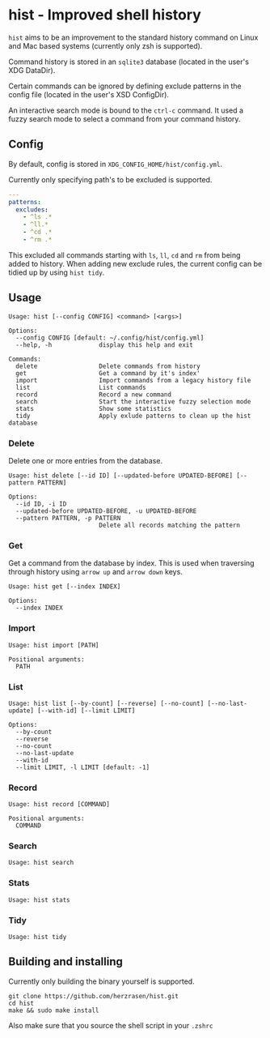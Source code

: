 # hist - Improved shell history

`hist` aims to be an improvement to the standard history command on Linux
and Mac based systems (currently only zsh is supported).

Command history is stored in an `sqlite3` database (located in the user's
XDG DataDir).

Certain commands can be ignored by defining exclude patterns in the config file
(located in the user's XSD ConfigDir).

An interactive search mode is bound to the `ctrl-c` command. It used a fuzzy
search mode to select a command from your command history.

## Config

By default, config is stored in `XDG_CONFIG_HOME/hist/config.yml`.

Currently only specifying path's to be excluded is supported.

```yaml
---
patterns:
  excludes:
    - ^ls .*
    - ^ll.*
    - ^cd .*
    - ^rm .*
```

This excluded all commands starting with `ls`, `ll`, `cd` and `rm` from being added to history.
When adding new exclude rules, the current config can be tidied up by using `hist tidy`.

## Usage

````shell
Usage: hist [--config CONFIG] <command> [<args>]

Options:
  --config CONFIG [default: ~/.config/hist/config.yml]
  --help, -h             display this help and exit

Commands:
  delete                 Delete commands from history
  get                    Get a command by it's index'
  import                 Import commands from a legacy history file
  list                   List commands
  record                 Record a new command
  search                 Start the interactive fuzzy selection mode
  stats                  Show some statistics
  tidy                   Apply exlude patterns to clean up the hist database
````

### Delete

Delete one or more entries from the database.

```shell
Usage: hist delete [--id ID] [--updated-before UPDATED-BEFORE] [--pattern PATTERN]

Options:
  --id ID, -i ID
  --updated-before UPDATED-BEFORE, -u UPDATED-BEFORE
  --pattern PATTERN, -p PATTERN
                         Delete all records matching the pattern
```

### Get

Get a command from the database by index. This is used when traversing through
history using `arrow up` and `arrow down` keys. 

```shell
Usage: hist get [--index INDEX]

Options:
  --index INDEX
```

### Import

```shell
Usage: hist import [PATH]

Positional arguments:
  PATH
```
### List

```shell
Usage: hist list [--by-count] [--reverse] [--no-count] [--no-last-update] [--with-id] [--limit LIMIT]

Options:
  --by-count
  --reverse
  --no-count
  --no-last-update
  --with-id
  --limit LIMIT, -l LIMIT [default: -1]
```
### Record

```shell
Usage: hist record [COMMAND]

Positional arguments:
  COMMAND
```

### Search

```shell
Usage: hist search
```

### Stats

```shell
Usage: hist stats
```

### Tidy

```shell
Usage: hist tidy
```

## Building and installing

Currently only building the binary yourself is supported. 

```shell
git clone https://github.com/herzrasen/hist.git
cd hist
make && sudo make install
```

Also make sure that you source the shell script in your
`.zshrc` 

